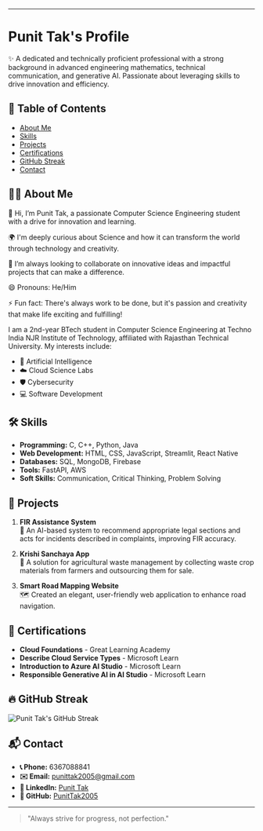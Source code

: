 

---

# **Punit Tak's Profile**  
✨ A dedicated and technically proficient professional with a strong background in advanced engineering mathematics, technical communication, and generative AI. Passionate about leveraging skills to drive innovation and efficiency.

## 📑 Table of Contents  
- [About Me](#about-me)  
- [Skills](#skills)  
- [Projects](#projects)  
- [Certifications](#certifications)  
- [GitHub Streak](#github-streak)  
- [Contact](#contact)  

## 🙋‍♂️ About Me  
👋 Hi, I’m Punit Tak, a passionate Computer Science Engineering student with a drive for innovation and learning.  

🌍 I'm deeply curious about Science and how it can transform the world through technology and creativity.  

🤝 I’m always looking to collaborate on innovative ideas and impactful projects that can make a difference.  

😄 Pronouns: He/Him  

⚡ Fun fact: There's always work to be done, but it's passion and creativity that make life exciting and fulfilling!  

I am a 2nd-year BTech student in Computer Science Engineering at Techno India NJR Institute of Technology, affiliated with Rajasthan Technical University. My interests include:  
- 🤖 Artificial Intelligence  
- ☁️ Cloud Science Labs  
- 🛡️ Cybersecurity  
- 💻 Software Development  

## 🛠️ Skills  
- **Programming:** C, C++, Python, Java  
- **Web Development:** HTML, CSS, JavaScript, Streamlit, React Native  
- **Databases:** SQL, MongoDB, Firebase  
- **Tools:** FastAPI, AWS  
- **Soft Skills:** Communication, Critical Thinking, Problem Solving  

## 🚀 Projects  
1. **FIR Assistance System**  
   📝 An AI-based system to recommend appropriate legal sections and acts for incidents described in complaints, improving FIR accuracy.  

2. **Krishi Sanchaya App**  
   🌾 A solution for agricultural waste management by collecting waste crop materials from farmers and outsourcing them for sale.  

3. **Smart Road Mapping Website**  
   🗺️ Created an elegant, user-friendly web application to enhance road navigation.  

## 🏅 Certifications  
- **Cloud Foundations** - Great Learning Academy  
- **Describe Cloud Service Types** - Microsoft Learn  
- **Introduction to Azure AI Studio** - Microsoft Learn  
- **Responsible Generative AI in AI Studio** - Microsoft Learn  

## 🔥 GitHub Streak  
![Punit Tak's GitHub Streak](https://github-readme-streak-stats.herokuapp.com?user=PunitTak2005&theme=tokyonight&hide_border=true)  

## 📬 Contact  
- **📞 Phone:** 6367088841  
- **✉️ Email:** punittak2005@gmail.com  
- **🔗 LinkedIn:** [Punit Tak](https://www.linkedin.com/in/punit-tak-7b456128a/)  
- **🐙 GitHub:** [PunitTak2005](https://github.com/PunitTak2005)  

---  
> "Always strive for progress, not perfection."  

